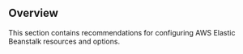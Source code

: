 ## Overview

This section contains recommendations for configuring AWS Elastic Beanstalk resources and options.
